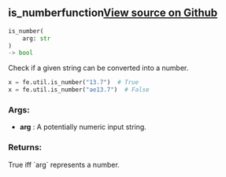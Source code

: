 ## is_number<span class="tag">function</span><a class="sourcelink" href=https://github.com/fastestimator/fastestimator/blob/r1.0/fastestimator/util/util.py/#L433-L451>View source on Github</a>
```python
is_number(
	arg: str
)
-> bool
```
Check if a given string can be converted into a number.

```python
x = fe.util.is_number("13.7")  # True
x = fe.util.is_number("ae13.7")  # False
```


<h3>Args:</h3>

* **arg** :  A potentially numeric input string.

<h3>Returns:</h3>
    True iff `arg` represents a number.

